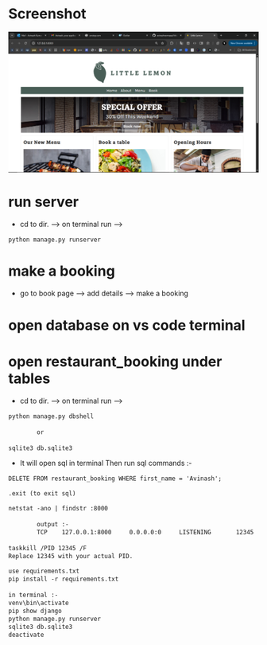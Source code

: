 # Screenshot
![App Screenshot](assets\Screenshot_171.png)
# run server 
* cd to dir. --> on terminal run --> 
``` 
python manage.py runserver
```
# make a booking
* go to book page --> add details --> make a booking

# open database on vs code terminal
# open restaurant_booking under tables
* cd to dir. --> on terminal run -->
```
python manage.py dbshell

        or

sqlite3 db.sqlite3
```
* It will open sql in terminal Then run sql commands  :-
```
DELETE FROM restaurant_booking WHERE first_name = 'Avinash';
```
```
.exit (to exit sql)
```

```
netstat -ano | findstr :8000

        output :- 
        TCP    127.0.0.1:8000     0.0.0.0:0     LISTENING       12345

taskkill /PID 12345 /F
Replace 12345 with your actual PID.
```

```
use requirements.txt
pip install -r requirements.txt

in terminal :-
venv\bin\activate
pip show django 
python manage.py runserver
sqlite3 db.sqlite3
deactivate
```